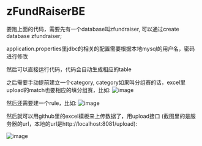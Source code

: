 # zFundRaiserBE

要跑上面的代码，需要先有一个database叫zfundraiser, 可以通过create database zfundraiser;

application.properties里jdbc的相关的配置需要根据本地mysql的用户名，密码进行修改

然后可以直接运行代码，代码会自动生成相应的table

之后需要手动提前建立一个category, category如果叫分组赛的话，excel里upload的match也要相应的填分组赛，比如:
![image](https://user-images.githubusercontent.com/115074615/202417888-807b6e6e-2cfa-420d-9541-610646adc27e.png)

然后还需要建一个rule，比如:
![image](https://user-images.githubusercontent.com/115074615/202418830-3660edd4-3222-421b-a1c8-4aa9b1124d87.png)

然后就可以用github里的excel模板来上传数据了，用upload接口 (截图里的是服务器的url，本地的url是http://localhost:8081/upload):

![image](https://user-images.githubusercontent.com/115074615/202419029-d7ab3269-59bf-4a4f-8524-0b154474efed.png)
